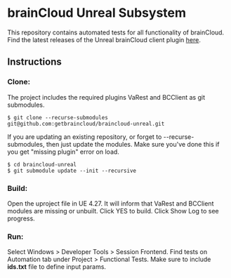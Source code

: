 # brainCloud Unreal Subsystem

This repository contains automated tests for all functionality of brainCloud. Find the latest releases of the Unreal brainCloud client plugin [here](https://github.com/getbraincloud/braincloud-unreal-plugin-src).

## Instructions

### Clone:

The project includes the required plugins VaRest and BCClient as git submodules.

```
$ git clone --recurse-submodules git@github.com:getbraincloud/braincloud-unreal.git
```

If you are updating an existing repository, or forget to --recurse-submodules, then just update the modules. 
Make sure you've done this if you get "missing plugin" error on load.

```
$ cd braincloud-unreal
$ git submodule update --init --recursive
```

### Build:

Open the uproject file in UE 4.27. It will inform that VaRest and BCClient modules are missing or unbuilt. Click YES to build. Click Show Log to see progress.

### Run:

Select Windows > Developer Tools > Session Frontend. Find tests on Automation tab under Project > Functional Tests. Make sure to include **ids.txt** file to define input params.
